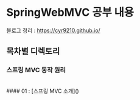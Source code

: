 # SpringWebMVC 공부 내용
블로그 정리 : https://cyr9210.github.io/

##  목차별 디렉토리
### 스프링 MVC 동작 원리
<br>
#### 01 : [스프링 MVC 소개]()


